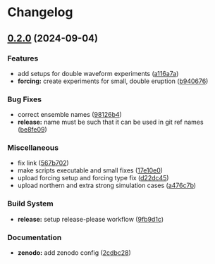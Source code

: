 # Changelog

## [0.2.0](https://github.com/engeir/cesm2-volcano-setup/compare/v0.1.0...v0.2.0) (2024-09-04)


### Features

* add setups for double waveform experiments ([a116a7a](https://github.com/engeir/cesm2-volcano-setup/commit/a116a7a71a866fb0b8bd0fa7e0e4f6ead7dd27d4))
* **forcing:** create experiments for small, double eruption ([b940676](https://github.com/engeir/cesm2-volcano-setup/commit/b94067686244f002923990a2b9fec86e07bdfc9a))


### Bug Fixes

* correct ensemble names ([98126b4](https://github.com/engeir/cesm2-volcano-setup/commit/98126b48792ef1f33d6ac6d2d1b36909c3294fac))
* **release:** name must be such that it can be used in git ref names ([be8fe09](https://github.com/engeir/cesm2-volcano-setup/commit/be8fe091bd4ca74465b35dc6e24ccfeb6f64220d))


### Miscellaneous

* fix link ([567b702](https://github.com/engeir/cesm2-volcano-setup/commit/567b702a8dc0b8ea730903451d8a1e52617ca2b5))
* make scripts executable and small fixes ([17e10e0](https://github.com/engeir/cesm2-volcano-setup/commit/17e10e02252d5341827e4f5f218046089bebc91a))
* upload forcing setup and forcing type fix ([d22dc45](https://github.com/engeir/cesm2-volcano-setup/commit/d22dc4585772037b494c21e0d3ae4e90d0d1e424))
* upload northern and extra strong simulation cases ([a476c7b](https://github.com/engeir/cesm2-volcano-setup/commit/a476c7b72e5b29620d6dfc1890e183e5226546a1))


### Build System

* **release:** setup release-please workflow ([9fb9d1c](https://github.com/engeir/cesm2-volcano-setup/commit/9fb9d1c420ee6c5b4057815b1e662dc990cf4837))


### Documentation

* **zenodo:** add zenodo config ([2cdbc28](https://github.com/engeir/cesm2-volcano-setup/commit/2cdbc28b6cde966a7add1e9721af9b66af10e475))
